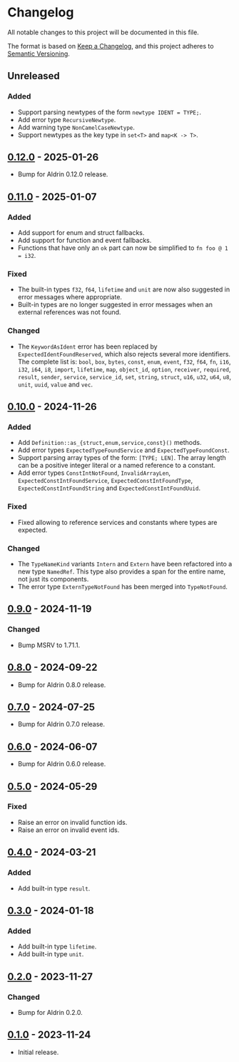 # Changelog

All notable changes to this project will be documented in this file.

The format is based on [Keep a Changelog](https://keepachangelog.com/en/1.0.0/),
and this project adheres to [Semantic Versioning](https://semver.org/spec/v2.0.0.html).

## Unreleased

### Added

- Support parsing newtypes of the form `newtype IDENT = TYPE;`.
- Add error type `RecursiveNewtype`.
- Add warning type `NonCamelCaseNewtype`.
- Support newtypes as the key type in `set<T>` and `map<K -> T>`.

## [0.12.0] - 2025-01-26

- Bump for Aldrin 0.12.0 release.

## [0.11.0] - 2025-01-07

### Added

- Add support for enum and struct fallbacks.
- Add support for function and event fallbacks.
- Functions that have only an `ok` part can now be simplified to `fn foo @ 1 = i32`.

### Fixed

- The built-in types `f32`, `f64`, `lifetime` and `unit` are now also suggested in error messages
  where appropriate.
- Built-in types are no longer suggested in error messages when an external references was not
  found.

### Changed

- The `KeywordAsIdent` error has been replaced by `ExpectedIdentFoundReserved`, which also rejects
  several more identifiers. The complete list is: `bool`, `box`, `bytes`, `const`, `enum`, `event`,
  `f32`, `f64`, `fn`, `i16`, `i32`, `i64`, `i8`, `import`, `lifetime`, `map`, `object_id`, `option`,
  `receiver`, `required`, `result`, `sender`, `service`, `service_id`, `set`, `string`, `struct`,
  `u16`, `u32`, `u64`, `u8`, `unit`, `uuid`, `value` and `vec`.

## [0.10.0] - 2024-11-26

### Added

- Add `Definition::as_{struct,enum,service,const}()` methods.
- Add error types `ExpectedTypeFoundService` and `ExpectedTypeFoundConst`.
- Support parsing array types of the form: `[TYPE; LEN]`. The array length can be a positive integer
  literal or a named reference to a constant.
- Add error types `ConstIntNotFound`, `InvalidArrayLen`, `ExpectedConstIntFoundService`,
  `ExpectedConstIntFoundType`, `ExpectedConstIntFoundString` and `ExpectedConstIntFoundUuid`.

### Fixed

- Fixed allowing to reference services and constants where types are expected.

### Changed

- The `TypeNameKind` variants `Intern` and `Extern` have been refactored into a new type
  `NamedRef`. This type also provides a span for the entire name, not just its components.
- The error type `ExternTypeNotFound` has been merged into `TypeNotFound`.

## [0.9.0] - 2024-11-19

### Changed

- Bump MSRV to 1.71.1.

## [0.8.0] - 2024-09-22

- Bump for Aldrin 0.8.0 release.

## [0.7.0] - 2024-07-25

- Bump for Aldrin 0.7.0 release.

## [0.6.0] - 2024-06-07

- Bump for Aldrin 0.6.0 release.

## [0.5.0] - 2024-05-29

### Fixed

- Raise an error on invalid function ids.
- Raise an error on invalid event ids.

## [0.4.0] - 2024-03-21

### Added

- Add built-in type `result`.

## [0.3.0] - 2024-01-18

### Added

- Add built-in type `lifetime`.
- Add built-in type `unit`.

## [0.2.0] - 2023-11-27

### Changed

- Bump for Aldrin 0.2.0.

## [0.1.0] - 2023-11-24

- Initial release.

[0.12.0]: https://github.com/dennis-hamester/aldrin/releases/tag/aldrin-parser-0.12.0
[0.11.0]: https://github.com/dennis-hamester/aldrin/releases/tag/aldrin-parser-0.11.0
[0.10.0]: https://github.com/dennis-hamester/aldrin/releases/tag/aldrin-parser-0.10.0
[0.9.0]: https://github.com/dennis-hamester/aldrin/releases/tag/aldrin-parser-0.9.0
[0.8.0]: https://github.com/dennis-hamester/aldrin/releases/tag/aldrin-parser-0.8.0
[0.7.0]: https://github.com/dennis-hamester/aldrin/releases/tag/aldrin-parser-0.7.0
[0.6.0]: https://github.com/dennis-hamester/aldrin/releases/tag/aldrin-parser-0.6.0
[0.5.0]: https://github.com/dennis-hamester/aldrin/releases/tag/aldrin-parser-0.5.0
[0.4.0]: https://github.com/dennis-hamester/aldrin/releases/tag/aldrin-parser-0.4.0
[0.3.0]: https://github.com/dennis-hamester/aldrin/releases/tag/aldrin-parser-0.3.0
[0.2.0]: https://github.com/dennis-hamester/aldrin/releases/tag/aldrin-parser-0.2.0
[0.1.0]: https://github.com/dennis-hamester/aldrin/releases/tag/aldrin-parser-0.1.0
